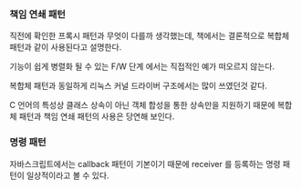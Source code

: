 ### 책임 연쇄 패턴
직전에 확인한 프록시 패턴과 무엇이 다를까 생각했는데, 책에서는 결론적으로 복합체 패턴과 같이 사용된다고 설명한다.

기능이 쉽게 병렬화 될 수 있는 F/W 단계 에서는 직접적인 예가 떠오르지 않는다.

복합체 패턴과 동일하게 리눅스 커널 드라이버 구조에서는 많이 쓰였던것 같다.

C 언어의 특성상 클래스 상속이 아닌 객체 합성을 통한 상속만을 지원하기 때문에 복합체 패턴과 책임 연쇄 패턴의 사용은 당연해 보인다.

### 명령 패턴
자바스크립트에서는 callback 패턴이 기본이기 때문에 receiver 를 등록하는 명령 패턴이 일상적이라고 볼 수 있다.

